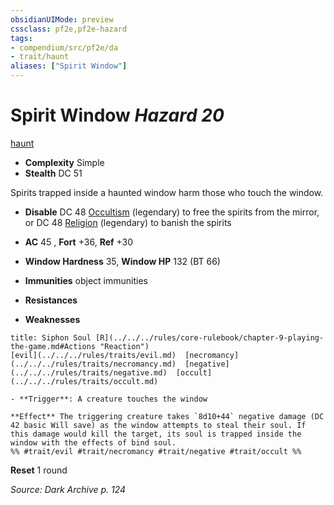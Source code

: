 ```yaml
---
obsidianUIMode: preview
cssclass: pf2e,pf2e-hazard
tags:
- compendium/src/pf2e/da
- trait/haunt
aliases: ["Spirit Window"]
---
```

# Spirit Window *Hazard 20*  
[haunt](../../../Rules/traits/haunt.md)  

- **Complexity** Simple
- **Stealth** DC 51  

Spirits trapped inside a haunted window harm those who touch the window.

- **Disable** DC 48 [Occultism](../../skills.md#Occultism) (legendary) to free the spirits from the mirror, or DC 48 [Religion](../../skills.md#Religion) (legendary) to banish the spirits  

- **AC** 45 , **Fort** +36, **Ref** +30
- **Window Hardness** 35, **Window HP** 132 (BT 66)
- **Immunities** object immunities
- **Resistances** 
- **Weaknesses** 
     
```ad-embed-ability
title: Siphon Soul [R](../../../rules/core-rulebook/chapter-9-playing-the-game.md#Actions "Reaction")
[evil](../../../rules/traits/evil.md)  [necromancy](../../../rules/traits/necromancy.md)  [negative](../../../rules/traits/negative.md)  [occult](../../../rules/traits/occult.md)  

- **Trigger**: A creature touches the window

**Effect** The triggering creature takes `8d10+44` negative damage (DC 42 basic Will save) as the window attempts to steal their soul. If this damage would kill the target, its soul is trapped inside the window with the effects of bind soul.  
%% #trait/evil #trait/necromancy #trait/negative #trait/occult %%
```

**Reset** 1 round  

*Source: Dark Archive p. 124*
